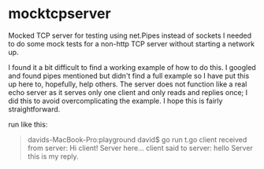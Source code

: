 # mocktcpserver
Mocked TCP server for testing using net.Pipes instead of sockets
I needed to do some mock tests for a non-http TCP server without starting a network up.

I found it a bit difficult to find a working example of how to do this. I googled and found pipes mentioned but didn't find a full example so I have put this up here to, hopefully, help others. The server does not function like a real echo server as it serves only one client and only reads and replies once; I did this to avoid overcomplicating the example. I hope this is fairly straightforward.

run like this:
>davids-MacBook-Pro:playground david$ go run t.go 
>client received from server:  Hi client! Server here...
>client said to server: hello Server this is my reply.

